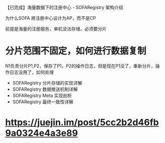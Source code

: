 【已完成】海量数据下的注册中心 -
SOFARegistry 架构介绍

为什么SOFA 將注册中心设计为AP，而不是CP

前提是海量的注册服务，单机没法存储，必须要分片

# 分片范围不固定，如何进行数据复制
N1负责分片P1,P2，保存了P1，P2的操作日志，但是现在P1没了，重新分片，操作日志没用了，如何处理


- SOFARegistry 分片存储的实现详解
- SOFARegistry 数据推送机制详解
- SOFARegistry Meta 实现剖析
- SOFARegistry 最终一致性详解


# https://juejin.im/post/5cc2b2d46fb9a0324e4a3e89



